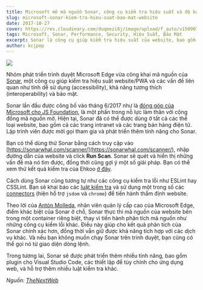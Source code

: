 ```yaml
---
title: Microsoft mở mã nguồn Sonar, công cụ kiểm tra hiệu suất và độ bảo mật cho website
slug: microsoft-sonar-kiem-tra-hieu-suat-bao-mat-website
date: 2017-10-27
cover: https://res.cloudinary.com/duqeezi8j/image/upload/f_auto/v1509076448/6mFAXQp_u8j8jh.jpg
tags: Microsoft, Sonar, Performance, Security, Hiệu Suất, Bảo Mật
excerpt: Sonar là công cụ giúp kiểm tra hiệu suất của website, bao gồm tính dễ sử dụng, tương thích, bảo mật và hơn thế nữa.
author: kcjpop
---
```


![](https://res.cloudinary.com/duqeezi8j/image/upload/f_auto/v1509076448/6mFAXQp_u8j8jh.jpg)

Nhóm phát triển trình duyệt Microsoft Edge vừa công khai mã nguồn của [Sonar](https://sonarwhal.com/), một công cụ giúp kiểm tra hiệu suất website/PWA và các vấn đề liên quan như tính dễ sử dụng (accessibility), khả năng tương thích (interoperability) và bảo mật.

Sonar lần đầu được công bố vào tháng 6/2017 như là [đóng góp của Microsoft cho JS Foundation](https://js.foundation/announcements/2017/06/22/sonar-js-foundation-welcomes-newest-project), là một phần trong nỗ lực làm thân với cộng đồng mã nguồn mở. Hiện tại, Sonar đã có thể được dùng ở tất cả các thể loại website, bao gồm cả các trang intranet và các trang bán hàng điện tử. Lập trình viên được mời gọi tham gia và phát triển thêm tính năng cho Sonar.

Bạn có thể dùng thử Sonar bằng cách truy cập vào [https://sonarwhal.com/scanner/](https://sonarwhal.com/scanner/), nhập đường dẫn của website và click **Run Scan**. Sonar sẽ quét và hiển thị những vấn đề mà nó tìm được, đồng thời cũng gợi ý một số giải pháp. Bạn có thể xem thử kết quả kiểm tra của Ehkoo [ở đây](https://sonarwhal.com/scanner/8b942e21-77f9-46fc-aa23-2f6a35b092b4).

Cách dùng Sonar cũng tương tự như các công cụ kiểm tra lỗi như ESLint hay CSSLint. Bạn sẽ khai báo các [luật kiểm tra](https://sonarwhal.com/docs/user-guide/rules/) và sử dụng một trong số các [connectors](https://sonarwhal.com/docs/user-guide/connectors/index.html) (hiện hỗ trợ `jsdom` và `chrome`) để tiến hành thẩm định website.

Theo lời của [Antón Molleda](https://blogs.windows.com/msedgedev/2017/10/25/introducing-sonar-site-scanner/#t3eD5PWifS4Em4P8.97), nhân viên quản lý cấp cao của Microsoft Edge, điểm khác biệt của Sonar ở chỗ, Sonar thực thi mã nguồn của website bên trong một container riêng biệt, thay vì tiến hành phân tích mã nguồn như những công cụ kiểm lỗi khác. Điều này giúp cho kết quả phân tích của Sonar chính xác hơn, đồng thời vẫn giữ được khả năng tích hợp với các dịch vụ khác. Và nếu bạn không muốn chạy Sonar trên trình duyệt, bạn cũng có thể gọi nó từ giao diện dòng lệnh.

Trong tương lai, Sonar sẽ được phát triển thêm nhiều tính năng, bao gồm plugin cho Visual Studio Code, các thiết lập để tùy chỉnh cho ứng dụng web, và hỗ trợ thêm nhiều luật kiểm tra khác.

_Nguồn: [TheNextWeb](https://thenextweb.com/apps/2017/10/26/microsoft-launches-sonar-to-test-your-sites-performance-and-security/)_
